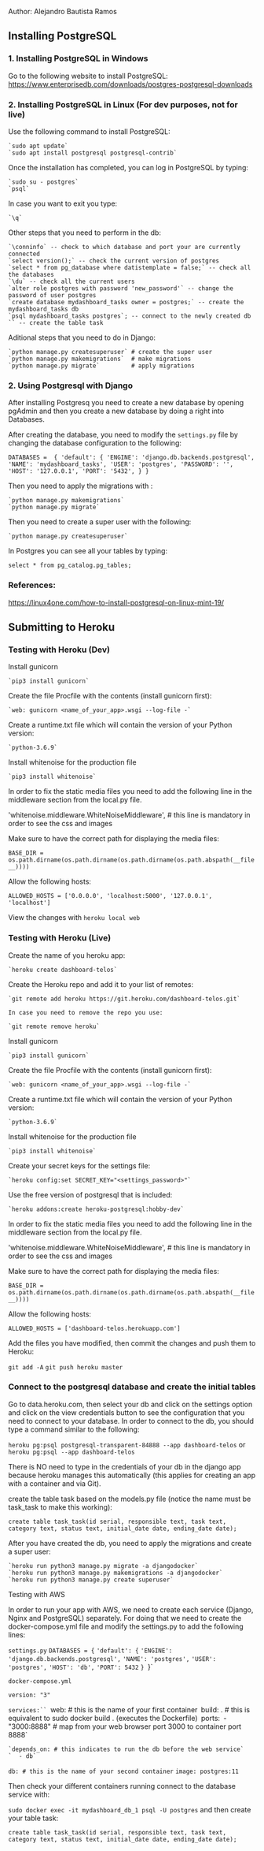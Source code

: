 Author: Alejandro Bautista Ramos
## Installing PostgreSQL

### 1. Installing PostgreSQL in Windows

Go to the following website to install PostgreSQL: https://www.enterprisedb.com/downloads/postgres-postgresql-downloads

### 2. Installing PostgreSQL in Linux (For dev purposes, not for live)

Use the following command to install PostgreSQL:

    `sudo apt update`
    `sudo apt install postgresql postgresql-contrib`

Once the installation has completed, you can log in PostgreSQL by typing:

    `sudo su - postgres`
    `psql`

In case you want to exit you type:

    `\q`

Other steps that you need to perform in the db:

    `\conninfo` -- check to which database and port your are currently connected
    `select version();` -- check the current version of postgres
    `select * from pg_database where datistemplate = false;` -- check all the databases
    `\du` -- check all the current users
    `alter role postgres with password 'new_password'` -- change the password of user postgres
    `create database mydashboard_tasks owner = postgres;` -- create the mydashboard_tasks db
    `psql mydashboard_tasks postgres`; -- connect to the newly created db
    `` -- create the table task

Aditional steps that you need to do in Django:

    `python manage.py createsuperuser` # create the super user
    `python manage.py makemigrations`  # make migrations
    `python manage.py migrate`         # apply migrations


### 2. Using Postgresql with Django

After installing Postgresq you need to create a new database by opening pgAdmin and then you create a new 
database by doing a right into Databases. 

After creating the database, you need to modify the `settings.py` file by changing the database configuration
to the following:

`DATABASES = 
    {
    'default': {
        'ENGINE': 'django.db.backends.postgresql',
        'NAME': 'mydashboard_tasks',
        'USER': 'postgres',
        'PASSWORD': '', 
        'HOST': '127.0.0.1',
        'PORT': '5432',
    }
}`   

Then you need to apply the migrations with :
    
    `python manage.py makemigrations`
    `python manage.py migrate`
    
Then you need to create a super user with the following:

    `python manage.py createsuperuser`

In Postgres you can see all your tables by typing:  

`select * from pg_catalog.pg_tables;`



### References:

https://linux4one.com/how-to-install-postgresql-on-linux-mint-19/


## Submitting to Heroku


### Testing with Heroku (Dev)

Install gunicorn

    `pip3 install gunicorn`

Create the file Procfile with the contents (install gunicorn first):

    `web: gunicorn <name_of_your_app>.wsgi --log-file -`

Create a runtime.txt file which will contain the version of your Python version:

    `python-3.6.9`

Install whitenoise for the production file

    `pip3 install whitenoise`

In order to fix the static media files you need to add the following line in the middleware section from the local.py file.

'whitenoise.middleware.WhiteNoiseMiddleware', # this line is mandatory in order to see the css and images

Make sure to have the correct path for displaying the media files:

`BASE_DIR = os.path.dirname(os.path.dirname(os.path.dirname(os.path.abspath(__file__))))`

Allow the following hosts:

`ALLOWED_HOSTS = ['0.0.0.0', 'localhost:5000', '127.0.0.1', 'localhost']`

View the changes with `heroku local web`

### Testing with Heroku (Live)

Create the name of you heroku app:

    `heroku create dashboard-telos`

Create the Heroku repo and add it to your list of remotes:

    `git remote add heroku https://git.heroku.com/dashboard-telos.git`

    In case you need to remove the repo you use:

    `git remote remove heroku`

Install gunicorn

    `pip3 install gunicorn`

Create the file Procfile with the contents (install gunicorn first):

    `web: gunicorn <name_of_your_app>.wsgi --log-file -`

Create a runtime.txt file which will contain the version of your Python version:

    `python-3.6.9`

Install whitenoise for the production file

    `pip3 install whitenoise`

Create your secret keys for the settings file:

    `heroku config:set SECRET_KEY="<settings_password>"`

Use the free version of postgresql that is included:

    `heroku addons:create heroku-postgresql:hobby-dev`

In order to fix the static media files you need to add the following line in the middleware section from the local.py file.

'whitenoise.middleware.WhiteNoiseMiddleware', # this line is mandatory in order to see the css and images

Make sure to have the correct path for displaying the media files:

`BASE_DIR = os.path.dirname(os.path.dirname(os.path.dirname(os.path.abspath(__file__))))`

Allow the following hosts:

`ALLOWED_HOSTS = ['dashboard-telos.herokuapp.com']`

Add the files you have modified, then commit the changes and push them to Heroku:

`git add -A`
`git push heroku master`

### Connect to the postgresql database and create the initial tables

Go to data.heroku.com, then select your db and click on the settings option and click on the view credentials button to see the configuration that you need
to connect to your database. In order to connect to the db, you should type a command similar to the following:

`heroku pg:psql postgresql-transparent-84888 --app dashboard-telos`
  or
`heroku pg:psql --app dashboard-telos`

There is NO need to type in the credentials of your db in the django app because heroku manages this automatically (this applies for creating an app with a container and via Git).

create the table task based on the models.py file (notice the name must be task_task to make this working):

`create table task_task(id serial, responsible text, task text, category text, status text, initial_date date, ending_date date);`

After you have created the db, you need to apply the migrations and create a super user:

    `heroku run python3 manage.py migrate -a djangodocker`
    `heroku run python3 manage.py makemigrations -a djangodocker`
    `heroku run python3 manage.py create superuser`

Testing with AWS

In order to run your app with AWS, we need to create each service (Django, Nginx and PostgreSQL) separately. For doing that we need to create the docker-compose.yml file
and modify the settings.py to add the following lines:

`settings.py`
`DATABASES = {`
    `'default': {`
        `'ENGINE': 'django.db.backends.postgresql',`
        `'NAME': 'postgres',`
        `'USER': 'postgres',`
        `'HOST': 'db',`
        `'PORT': 5432`
    `}
`}`

`docker-compose.yml`

`version: "3"`

`services:``
  `web: # this is the name of your first container`
    `build: . # this is equivalent to sudo docker build . (executes the Dockerfile)`
    `ports:`
      `- "3000:8888" # map from your web browser port 3000 to container port 8888`

    `depends_on: # this indicates to run the db before the web service`
    `  - db`

  `db: # this is the name of your second container`
    `image: postgres:11`

Then check your different containers running connect to the database service with:

`sudo docker exec -it mydashboard_db_1 psql -U postgres` and then create your table task:

`create table task_task(id serial, responsible text, task text, category text, status text, initial_date date, ending_date date);`